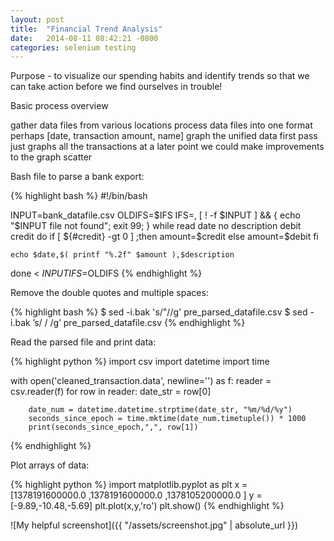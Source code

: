 ```yaml
---
layout: post
title:  "Financial Trend Analysis"
date:   2014-08-11 08:42:21 -0800
categories: selenium testing
---
```

Purpose - to visualize our spending habits and identify trends so that we can take action before we find ourselves in trouble!

Basic process overview

gather data files from various locations
process data files into one format
perhaps [date, transaction amount, name]
graph the unified data
first pass just graphs all the transactions
at a later point we could make improvements to the graph
scatter

Bash file to parse a bank export:

{% highlight bash %}
#!/bin/bash

INPUT=bank_datafile.csv
OLDIFS=$IFS
IFS=,
[ ! -f $INPUT ] && { echo "$INPUT file not found"; exit 99; }
while read date no description debit credit
do
       if [ ${#credit} -gt 0 ] ;then
        amount=$credit
    else
        amount=$debit
    fi

    echo $date,$( printf "%.2f" $amount ),$description
done < $INPUT
IFS=$OLDIFS
{% endhighlight %}

Remove the double quotes and multiple spaces:

{% highlight bash %}
$ sed -i.bak 's/"//g' pre_parsed_datafile.csv
$ sed -i.bak ’s/  / /g’ pre_parsed_datafile.csv
{% endhighlight %}

Read the parsed file and print data:

{% highlight python %}
import csv
import datetime
import time

with open('cleaned_transaction.data', newline='') as f:
    reader = csv.reader(f)
    for row in reader:
        date_str = row[0]

        date_num = datetime.datetime.strptime(date_str, "%m/%d/%y")
        seconds_since_epoch = time.mktime(date_num.timetuple()) * 1000
        print(seconds_since_epoch,",", row[1])
{% endhighlight %}

Plot arrays of data:

{% highlight python %}
import matplotlib.pyplot as plt
x = [1378191600000.0 ,1378191600000.0 ,1378105200000.0 ]
y = [-9.89,-10.48,-5.69]
plt.plot(x,y,'ro')
plt.show()
{% endhighlight %}

![My helpful screenshot]({{ "/assets/screenshot.jpg" | absolute_url }})
